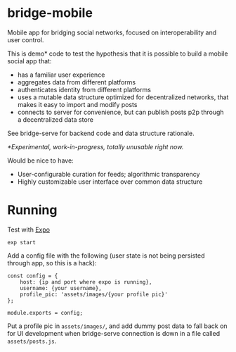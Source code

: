 # bridge-mobile

Mobile app for bridging social networks, focused on interoperability and user control.

This is demo* code to test the hypothesis that it is possible to build a mobile social app that: 

- has a familiar user experience
- aggregates data from different platforms
- authenticates identity from different platforms
- uses a mutable data structure optimized for decentralized networks, that makes it easy to import and modify posts
- connects to server for convenience, but can publish posts p2p through a decentralized data store

See bridge-serve for backend code and data structure rationale.

_*Experimental, work-in-progress, totally unusable right now._

Would be nice to have: 

- User-configurable curation for feeds; algorithmic transparency
- Highly customizable user interface over common data structure

# Running 

Test with [Expo](https://expo.io/)

```
exp start
```

Add a config file with the following (user state is not being persisted through app, so this is a hack): 

```
const config = {
    host: {ip and port where expo is running},
    username: {your username},
    profile_pic: 'assets/images/{your profile pic}'
};

module.exports = config;
```

Put a profile pic in `assets/images/`, and add dummy post data to fall back on for UI development when bridge-serve connection is down in a file called `assets/posts.js`.
